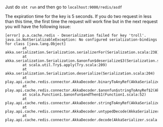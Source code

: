 Just do `sbt run` and then go to `localhost:9000/redis/asdf`

The expiration time for the key is 5 seconds. If you do two request in less than this time, the first time the request 
will work fine but in the next request you will have the following issue:

``` 
[error] p.a.cache.redis - Deserialization failed for key 'troll'.
java.io.NotSerializableException: No configured serialization-bindings for class [java.lang.Object]
        at akka.serialization.Serialization.serializerFor(Serialization.scala:238)
        at akka.serialization.Serialization.$anonfun$deserialize$3(Serialization.scala:204)
        at scala.util.Try$.apply(Try.scala:209)
        at akka.serialization.Serialization.deserialize(Serialization.scala:204)
        at play.api.cache.redis.connector.AkkaDecoder.binaryToAnyRef(AkkaSerializer.scala:122)
        at play.api.cache.redis.connector.AkkaDecoder.$anonfun$stringToAnyRef$2(AkkaSerializer.scala:126)
        at scala.Function1.$anonfun$andThen$1(Function1.scala:52)
        at play.api.cache.redis.connector.AkkaDecoder.stringToAnyRef(AkkaSerializer.scala:126)
        at play.api.cache.redis.connector.AkkaDecoder.untypedDecode(AkkaSerializer.scala:113)
        at play.api.cache.redis.connector.AkkaDecoder.decode(AkkaSerializer.scala:97)

```